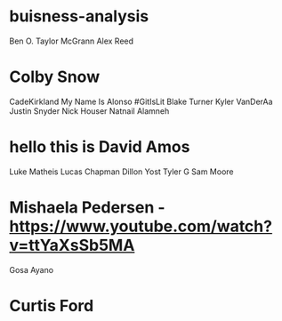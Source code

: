 # buisness-analysis
Ben O.
Taylor McGrann
Alex Reed
# Colby Snow
CadeKirkland
My Name Is Alonso #GitIsLit
Blake Turner
Kyler VanDerAa
Justin Snyder
Nick Houser
Natnail Alamneh
# hello this is David Amos
Luke Matheis
Lucas Chapman
Dillon Yost
Tyler G
Sam Moore
# Mishaela Pedersen - https://www.youtube.com/watch?v=ttYaXsSb5MA
Gosa Ayano
# Curtis Ford